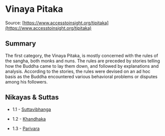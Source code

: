 # Vinaya Pitaka

Source: [https://www.accesstoinsight.org/tipitaka](https://www.accesstoinsight.org/tipitaka)

## Summary

The first category, the Vinaya Pitaka, is mostly concerned with the rules of the sangha, both monks and nuns. The rules are preceded by stories telling how the Buddha came to lay them down, and followed by explanations and analysis. According to the stories, the rules were devised on an ad hoc basis as the Buddha encountered various behavioral problems or disputes among his followers.

## Nikayas & Suttas

* 1.1 - [Suttavibhanga](./1.1-suttavibhanga)

* 1.2 - [Khandhaka](./1.2-khandhaka)

* 1.3 - [Parivara](./1.3-parivara)